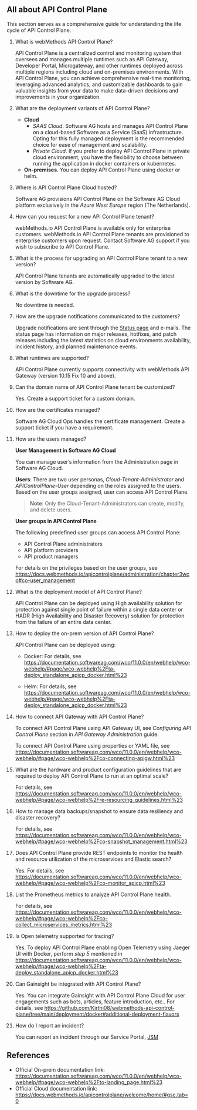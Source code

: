 ## All about API Control Plane

This section serves as a comprehensive guide for understanding the life cycle of API Control Plane.

1. What is webMethods API Control Plane?

   API Control Plane is a centralized control and monitoring system that oversees and manages multiple runtimes such as API Gateway, Developer Portal, Microgateway, and other runtimes deployed across multiple 
   regions including cloud and on-premises environments. With API Control Plane, you can achieve comprehensive real-time monitoring, leveraging advanced analytics, and customizable dashboards to gain valuable 
   insights from your data to make data-driven decisions and improvements in your organization.

2. What are the deployment variants of API Control Plane?

   - **Cloud**
      - *SAAS Cloud*. Software AG hosts and manages API Control Plane on a cloud-based Software as a Service (SaaS) infrastructure. Opting for this fully managed deployment is the recommended choice for ease of 
         management and scalability.
      - *Private Cloud*. If you prefer to deploy API Control Plane in private cloud environment, you have the flexibility to choose between running the application in docker containers or kubernetes.
   - **On-premises**. You can deploy API Control Plane using docker or helm.

3. Where is API Control Plane Cloud hosted?<br>

   Software AG provisions API Control Plane on the Software AG Cloud platform exclusively in the *Azure West Europe* region (The Netherlands).

4. How can you request for a new API Control Plane tenant?<br>

   webMethods.io API Control Plane is available only for enterprise customers. webMethods.io API Control Plane tenants are provisioned to enterprise customers upon request. Contact Software AG support if you wish 
   to subscribe to API Control Plane.

5. What is the process for upgrading an API Control Plane tenant to a new version?<br>

   API Control Plane tenants are automatically upgraded to the latest version by Software AG.

6. What is the downtime for the upgrade process?

   No downtime is needed.

7. How are the upgrade notifications communicated to the customers?<br>

   Upgrade notifications are sent through the [Status page](https://status.webmethods.io/) and e-mails. The status page has information on major releases, hotfixes, and patch releases including the latest 
   statistics on cloud environments availability, incident history, and planned maintenance events.
   
8. What runtimes are supported?<br>

   API Control Plane currently supports connectivity with webMethods API Gateway (version 10.15 Fix 10 and above).  

9. Can the domain name of API Control Plane tenant be customized?

    Yes. Create a support ticket for a custom domain.

10. How are the certificates managed?

    Software AG Cloud Ops handles the certificate management. Create a support ticket if you have a requirement. 

11. How are the users managed?<br>

    **User Management in Software AG Cloud**

    You can manage user’s information from the Administration page in Software AG Cloud.

    **Users**: There are two user personas, *Cloud-Tenant-Administrator* and *APIControlPlane-User* depending on the roles assigned to the users. 
    Based on the user groups assigned, user can access API Control Plane.

    >**Note**: Only the Cloud-Tenant-Administrators can create, modify, and delete users.

    **User groups in API Control Plane**

    The following predefined user groups can access API Control Plane:

    *	API Control Plane administrators
    *	API platform providers
    *	API product managers
    
    For details on the privileges based on the user groups, see https://docs.webmethods.io/apicontrolplane/administration/chapter3wco#co-user_management

12. What is the deployment model of API Control Plane?<br>

    API Control Plane can be deployed using High availability solution for protection against single point of failure within a single data center or HADR (High Availability and Disaster Recovery) solution for 
    protection from the failure of an entire data center.

13. How to deploy the on-prem version of API Control Plane?<br>

    API Control Plane can be deployed using:

    - Docker: For details, see https://documentation.softwareag.com/wco/11.0.0/en/webhelp/wco-webhelp/#page/wco-webhelp%2Fta-deploy_standalone_apicp_docker.html%23
   
    - Helm: For details, see https://documentation.softwareag.com/wco/11.0.0/en/webhelp/wco-webhelp/#page/wco-webhelp%2Fta-deploy_standalone_apicp_docker.html%23
   
14. How to connect API Gateway with API Control Plane?<br>

    To connect API Control Plane using API Gateway UI, see *Configuring API Control Plane* section in *API Gateway Administration* guide.

    To connect API Control Plane using properties or YAML file, see https://documentation.softwareag.com/wco/11.0.0/en/webhelp/wco-webhelp/#page/wco-webhelp%2Fco-connecting-apigw.html%23
   
15. What are the hardware and product configuration guidelines that are required to deploy API Control Plane to run at an optimal scale?<br>

    For details, see https://documentation.softwareag.com/wco/11.0.0/en/webhelp/wco-webhelp/#page/wco-webhelp%2Fre-resourcing_guidelines.html%23

16. How to manage data backups/snapshot to ensure data resiliency and disaster recovery?<br>

    For details, see https://documentation.softwareag.com/wco/11.0.0/en/webhelp/wco-webhelp/#page/wco-webhelp%2Fco-snapshot_management.html%23

17. Does API Control Plane provide REST endpoints to monitor the health and resource utilization of the microservices and Elastic search?<br>

    Yes. For details, see https://documentation.softwareag.com/wco/11.0.0/en/webhelp/wco-webhelp/#page/wco-webhelp%2Fco-monitor_apicp.html%23

18. List the Prometheus metrics to analyze API Control Plane health.<br>

    For details, see https://documentation.softwareag.com/wco/11.0.0/en/webhelp/wco-webhelp/#page/wco-webhelp%2Fco-collect_microservices_metrics.html%23

19. Is Open telemetry supported for tracing?<br>

    Yes. To deploy API Control Plane enabling Open Telemetry using Jaeger UI with Docker, perform *step 5* mentioned in
    https://documentation.softwareag.com/wco/11.0.0/en/webhelp/wco-webhelp/#page/wco-webhelp%2Fta-deploy_standalone_apicp_docker.html%23

20. Can Gainsight be integrated with API Control Plane?

    Yes. You can integrate Gainsight with API Control Plane Cloud for user engagements such as bots, articles, feature introduction, etc.. For details, see [https://github.com/Kirthi08/webmethods-api-control- 
    plane/tree/main/deployment/docker#additional-deployment-flavors](https://github.com/SoftwareAG/webmethods-api-control-plane/tree/main/deployment/docker#additional-deployment-flavors)

21. How do I report an incident?<br>

    You can report an incident through our Service Portal, [JSM](https://getsupport.softwareag.com/)


## References

* Official On-prem documentation link: https://documentation.softwareag.com/wco/11.0.0/en/webhelp/wco-webhelp/#page/wco-webhelp%2Fto-landing_page.html%23
* Official Cloud documentation link: https://docs.webmethods.io/apicontrolplane/welcome/home/#gsc.tab=0

    


    

    
    


    


